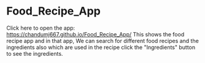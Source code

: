 # Food_Recipe_App
Click here to open the app: https://chandumj667.github.io/Food_Recipe_App/
This shows the food recipe app and in that app, 
We can search for different food recipes and the ingredients also which are used in the recipe click the "Ingredients" button to see the ingredients.
